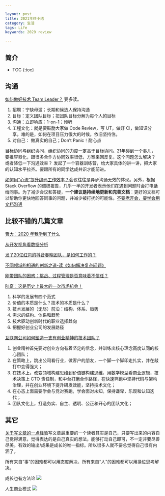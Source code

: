 ```yaml
---

layout: post
title: 2021年终小结
category: 生活
tags: Life
keywords: 2020 review

---
```


## 简介
* TOC
{:toc}

## 沟通

[如何做好技术 Team Leader？](https://mp.weixin.qq.com/s/er6bb1xckqBUNN40NaL5gg) 要多读。 
1. 招聘：宁缺毋滥；长期和候选人保持沟通
2. 目标：定义团队目标；把团队目标分解为每个人的目标
3. 沟通：立即响应；1-on-1；倾听
4. 工程文化：就是要鼓励大家做 Code Review，写 UT，做好 CI，做知识分享。难的是，如何在项目压力很大的时候，依旧坚持住。
5. 对自己： 做真实的自己；Don’t Panic！耐心点

目标协同与组织协同，组织协同的力度一定高于目标协同。21年碰到一个事儿，要推容器化，跟很多合作方协同效率很低，方案来回反复。这个问题怎么解决？ 或者降低一下沟通效率？ 发起了一个容器训练营，给大家具体的讲一讲，把大家的认知水平拉齐。要跟所有的同学达成共识才能前进。


[如何用“心流”提升编码工作效率？](https://mp.weixin.qq.com/s/JZKnfhVQgM8exKDNGO6-gQ)会议往往是异步沟通无效的体现。另外，根据 Stack Overflow 的调研报告，几乎一半的开发者表示他们在遇到问题时会打电话给同事。为了减少会议和答疑，**一个建议是持续地更新和完善文档**：更好的文档可以帮助你更快地回答同事的问题，并减少被打扰的可能性。[不要老开会，要学会用文档沟通](https://mp.weixin.qq.com/s/YOLWORSZeWHqShzWLtft0A)


## 比较不错的几篇文章

[曹大：2020 年我学到了什么](https://mp.weixin.qq.com/s/0agHeW0aE0m7LNaCyo3jsQ)

[从开发视角看数据分析](https://mp.weixin.qq.com/s/T4ClgM8jXRdjYSJl_GgpPA)

[发了20亿红包的抖音春晚团队，是如何工作的？](https://mp.weixin.qq.com/s/zrodHT27ykGKIwsQt06bgg)

[不同领域的相通的创新之道-读《如何解决复杂问题》](https://mp.weixin.qq.com/s/uF9azg0uMYAh2n9p0bikIw)

[刚带团队的困惑：挑战、过程管理是否意味着不信任？](https://mp.weixin.qq.com/s/U38tXLaUxQlzdILJD_F4UA)

[陆奇：这是历史上最大的一次市场机会！](https://mp.weixin.qq.com/s/iZFkVkRZE5D8hLqmUCpEcQ)
1. 科学的发展有四个范式
2. 价值的本质是什么？技术的本质是什么？
3. 技术发展的（无尽）前沿：结构、体系、趋势
4. 需求的结构、体系和趋势
5. 技术驱动创新时代的职业选择趋向
6. 把握好创业公司的发展路径

[互联网公司如何塑造一支有创业精神的技术团队？](https://mp.weixin.qq.com/s/1EZHkxEE18kchAV56gObUQ)

1. 创业精神首先要对创业方向有着坚定的信念，并训练出核心理念高度认同的核心团队；
2. 在策略上，跳出公司看行业，做客户的朋友，一个脚一个脚印走扎实，并在敲打中变得强大；
3. 在技术上，改变领域构建思维到价值链构建思维，用数学模型看商业逻辑，技术决策上 CTO 责任制，和中台打磨合作路径，在快速奔跑中坚持代码与架构治理，并在创业环境下提升研发效能，坚持技术文化；
4. 在心态上面需要学会与竞对赛跑，学会面对未知，保持谦卑，乐观和认知迭代；
5. 团队文化上，打造务实、自主、透明、公正和开心的团队文化；


## 其它

[关于写文章的一点经验](https://mp.weixin.qq.com/s/fJNIvghKrN_HZaO-qNfgkQ)写文章最重要的一个读者其实是自己，只要写出来的内容自己觉得满意，觉得表达的是自己真实的想法，能够打动自己即可，不一定非要尽善尽美。有效的输出/成果是成长的唯一指标。所以很多人就不要总觉得自己很有内涵了。

所有来自“事”的困难都可以用态度解决，所有来自“人”的困难都可以用换位思考解决。


成长也有方法论
![](/public/upload/life/growup.png)

人生商业模式
![](/public/upload/life/life_business_mode.png)
